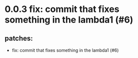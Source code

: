 # 0.0.3 fix: commit that fixes something in the lambda1 (#6)

## patches:
* fix: commit that fixes something in the lambda1 (#6)

